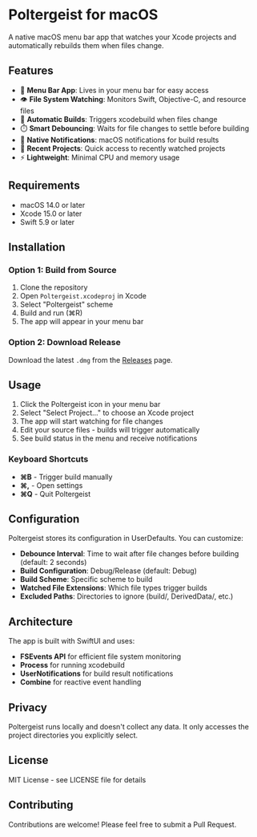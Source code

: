 # Poltergeist for macOS

A native macOS menu bar app that watches your Xcode projects and automatically rebuilds them when files change.

## Features

- 👻 **Menu Bar App**: Lives in your menu bar for easy access
- 👁️ **File System Watching**: Monitors Swift, Objective-C, and resource files
- 🔨 **Automatic Builds**: Triggers xcodebuild when files change
- ⏱️ **Smart Debouncing**: Waits for file changes to settle before building
- 🔔 **Native Notifications**: macOS notifications for build results
- 📁 **Recent Projects**: Quick access to recently watched projects
- ⚡ **Lightweight**: Minimal CPU and memory usage

## Requirements

- macOS 14.0 or later
- Xcode 15.0 or later
- Swift 5.9 or later

## Installation

### Option 1: Build from Source

1. Clone the repository
2. Open `Poltergeist.xcodeproj` in Xcode
3. Select "Poltergeist" scheme
4. Build and run (⌘R)
5. The app will appear in your menu bar

### Option 2: Download Release

Download the latest `.dmg` from the [Releases](https://github.com/yourusername/poltergeist/releases) page.

## Usage

1. Click the Poltergeist icon in your menu bar
2. Select "Select Project..." to choose an Xcode project
3. The app will start watching for file changes
4. Edit your source files - builds will trigger automatically
5. See build status in the menu and receive notifications

### Keyboard Shortcuts

- **⌘B** - Trigger build manually
- **⌘,** - Open settings
- **⌘Q** - Quit Poltergeist

## Configuration

Poltergeist stores its configuration in UserDefaults. You can customize:

- **Debounce Interval**: Time to wait after file changes before building (default: 2 seconds)
- **Build Configuration**: Debug/Release (default: Debug)
- **Build Scheme**: Specific scheme to build
- **Watched File Extensions**: Which file types trigger builds
- **Excluded Paths**: Directories to ignore (build/, DerivedData/, etc.)

## Architecture

The app is built with SwiftUI and uses:

- **FSEvents API** for efficient file system monitoring
- **Process** for running xcodebuild
- **UserNotifications** for build result notifications
- **Combine** for reactive event handling

## Privacy

Poltergeist runs locally and doesn't collect any data. It only accesses the project directories you explicitly select.

## License

MIT License - see LICENSE file for details

## Contributing

Contributions are welcome! Please feel free to submit a Pull Request.